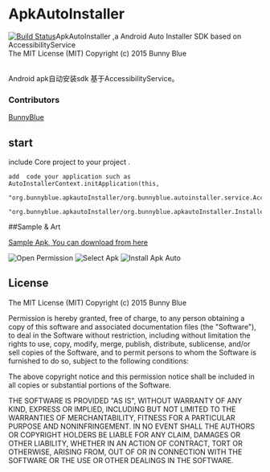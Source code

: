 # ApkAutoInstaller
[![Build Status](https://travis-ci.org/bunnyblue/ApkAutoInstaller.svg?branch=master)](https://travis-ci.org/bunnyblue/ApkAutoInstaller)ApkAutoInstaller ,a  Android  Auto Installer SDK based on AccessibilityService<br>The MIT License (MIT) Copyright (c) 2015 Bunny Blue

  <br>Android apk自动安装sdk 基于AccessibilityService。</br>




### Contributors

[BunnyBlue](https://github.com/bunnyblue)<br>

##  start
 include Core  project  to your  project
.

````
add  code your application such as
AutoInstallerContext.initApplication(this,
      "org.bunnyblue.apkautoInstaller/org.bunnyblue.autoinstaller.service.AccessibilityServices",
      "org.bunnyblue.apkautoInstaller/org.bunnyblue.apkautoInstaller.InstallerActivity");

````

##Sample & Art

[Sample Apk, You can download from here](https://github.com/bunnybluy/ApkAutoInstaller/raw/master/art/ApkAutoInstaller.apk)

![Open Permission](https://github.com/bunnyblue/ApkAutoInstaller/raw/master/art/setting.png)
![Select Apk](https://github.com/bunnyblue/ApkAutoInstaller/raw/master/art/step1.png)
![Install Apk Auto](https://github.com/bunnyblue/ApkAutoInstaller/raw/master/art/step2.png)
## License
The MIT License (MIT) Copyright (c) 2015 Bunny Blue



Permission is hereby granted, free of charge, to any person obtaining a copy
of this software and associated documentation files (the "Software"), to deal
in the Software without restriction, including without limitation the rights
to use, copy, modify, merge, publish, distribute, sublicense, and/or sell
copies of the Software, and to permit persons to whom the Software is
furnished to do so, subject to the following conditions:

The above copyright notice and this permission notice shall be included in all
copies or substantial portions of the Software.

THE SOFTWARE IS PROVIDED "AS IS", WITHOUT WARRANTY OF ANY KIND, EXPRESS OR
IMPLIED, INCLUDING BUT NOT LIMITED TO THE WARRANTIES OF MERCHANTABILITY,
FITNESS FOR A PARTICULAR PURPOSE AND NONINFRINGEMENT. IN NO EVENT SHALL THE
AUTHORS OR COPYRIGHT HOLDERS BE LIABLE FOR ANY CLAIM, DAMAGES OR OTHER
LIABILITY, WHETHER IN AN ACTION OF CONTRACT, TORT OR OTHERWISE, ARISING FROM,
OUT OF OR IN CONNECTION WITH THE SOFTWARE OR THE USE OR OTHER DEALINGS IN THE
SOFTWARE.
